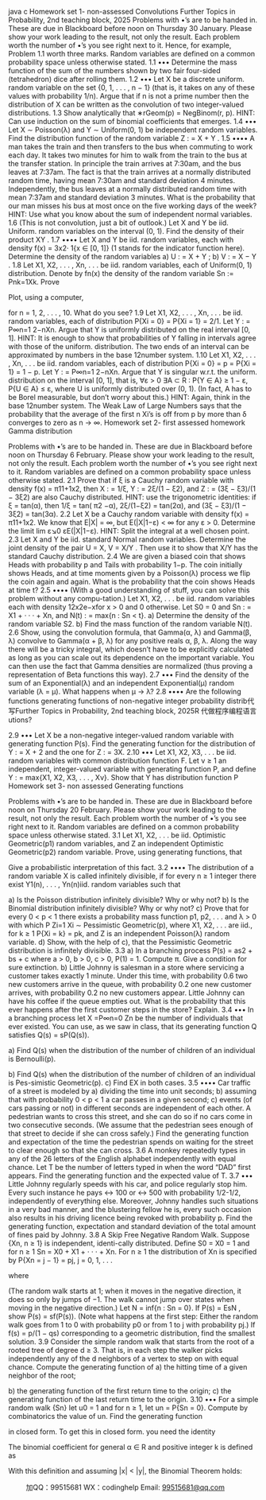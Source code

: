 java c
Homework set 1- non-assessed
Convolutions
Further Topics in Probability, 2nd teaching block, 2025
Problems with •’s are to be handed in. These are due in Blackboard before noon on Thursday 30 January. Please show your work leading to the result, not only the result. Each problem worth the number of •’s you see right next to it. Hence, for example, Problem 1.1 worth three marks. Random variables are defined on a common probability space unless otherwise stated.
1.1 ••• Determine the mass function of the sum of the numbers shown by two fair four-sided (tetrahedron) dice after rolling them.
1.2 ••• Let X be a discrete uniform. random variable on the set {0, 1, . . . , n − 1} (that is, it takes on any of these values with probability 1/n). Argue that if n is not a prime number then the distribution of X can be written as the convolution of two integer-valued distributions.
1.3 Show analytically that ∗rGeom(p) = NegBinom(r, p). HINT: Can use induction on the sum of binomial coefficients that emerges.
1.4 ••• Let X ∼ Poisson(λ) and Y ∼ Uniform(0, 1) be independent random variables. Find the distribution function of the random variable Z : = X + Y .
1.5 •••• A man takes the train and then transfers to the bus when commuting to work each day. It takes two minutes for him to walk from the train to the bus at the transfer station. In principle the train arrives at 7:30am, and the bus leaves at 7:37am. The fact is that the train arrives at a normally distributed random time, having mean 7:30am and standard deviation 4 minutes. Independently, the bus leaves at a normally distributed random time with mean 7:37am and standard deviation 3 minutes. What is the probability that our man misses his bus at most once on the five working days of the week? HINT: Use what you know about the sum of independent normal variables.
1.6 (This is not convolution, just a bit of outlook.) Let X and Y be iid. Uniform. random variables on the interval (0, 1). Find the density of their product XY .
1.7 •••• Let X and Y be iid. random variables, each with density f(x) = 3x2· 1{x ∈ [0, 1]} (1 stands for the indicator function here). Determine the density of the random variables
a) U : = X + Y ;
b) V : = X − Y .
1.8 Let X1, X2, . . . , Xn, . . . be iid. random variables, each of Uniform(0, 1) distribution. Denote by fn(x) the density of the random variable Sn := Pnk=1Xk. Prove

Plot, using a computer,

for n = 1, 2, . . . , 10. What do you see?
1.9 Let X1, X2, . . . , Xn, . . . be iid. random variables, each of distribution P{Xi = 0} = P{Xi = 1} = 2/1. Let Y : = P∞n=1 2−nXn. Argue that Y is uniformly distributed on the real interval [0, 1]. HINT: It is enough to show that probabilities of Y falling in intervals agree with those of the uniform. distribution. The two ends of an interval can be approximated by numbers in the base 12number system.
1.10 Let X1, X2, . . . , Xn, . . . be iid. random variables, each of distribution P{Xi = 0} = p = P{Xi = 1} = 1 − p. Let Y : = P∞n=1 2−nXn. Argue that Y is singular w.r.t. the uniform. distribution on the interval [0, 1], that is,
∀ε > 0 ∃A ⊂ R : P{Y ∈ A} ≥ 1 − ε, P{U ∈ A} ≤ ε,
where U is uniformly distributed over (0, 1). (In fact, A has to be Borel measurable, but don’t worry about this.) HINT: Again, think in the base 12number system. The Weak Law of Large Numbers says that the probability that the average of the first n Xi’s is off from p by more than δ converges to zero as n → ∞.
Homework set 2- first assessed homework
Gamma distribution


Problems with •’s are to be handed in. These are due in Blackboard before noon on Thursday 6 February. Please show your work leading to the result, not only the result. Each problem worth the number of •’s you see right next to it. Random variables are defined on a common probability space unless otherwise stated.
2.1 Prove that if ξ is a Cauchy random variable with density f(x) = π11+1x2, then X : = 1/ξ, Y : = 2ξ/(1 − ξ2), and Z : = (3ξ − ξ3)/(1 − 3ξ2) are also Cauchy distributed. HINT: use the trigonometric identities: if ξ = tan(α), then 1/ξ = tan( π2 −α), 2ξ/(1−ξ2) = tan(2α), and (3ξ − ξ3)/(1 − 3ξ2) = tan(3α).
2.2 Let X be a Cauchy random variable with density f(x) = π11+1x2. We know that E|X| = ∞, but E(|X|1−ε) < ∞ for any ε > 0. Determine the limit lim ε↘0 εE(|X|1−ε). HINT: Split the integral at a well chosen point.
2.3 Let X and Y be iid. standard Normal random variables. Determine the joint density of the pair U = X, V = X/Y . Then use it to show that X/Y has the standard Cauchy distribution.
2.4 We are given a biased coin that shows Heads with probability p and Tails with probability 1−p. The coin initially shows Heads, and at time moments given by a Poisson(λ) process we flip the coin again and again. What is the probability that the coin shows Heads at time t?
2.5 •••• (With a good understanding of stuff, you can solve this problem without any compu-tation.) Let X1, X2, . . . be iid. random variables each with density 12x2e−xfor x > 0 and 0 otherwise. Let S0 = 0 and Sn : = X1 + · · · + Xn, and N(t) : = max{n : Sn < t}.
a) Determine the density of the random variable S2.
b) Find the mass function of the random variable N(t).
2.6 Show, using the convolution formula, that Gamma(α, λ) and Gamma(β, λ) convolve to Gamma(α + β, λ) for any positive reals α, β, λ. Along the way there will be a tricky integral, which doesn’t have to be explicitly calculated as long as you can scale out its dependence on the important variable. You can then use the fact that Gamma densities are normalized (thus proving a representation of Beta functions this way).
2.7 ••• Find the density of the sum of an Exponential(λ) and an independent Exponential(µ) random variable (λ = µ). What happens when µ → λ?
2.8 •••• Are the following functions generating functions of non-negative integer probability distrib代 写Further Topics in Probability, 2nd teaching block, 2025R
代做程序编程语言utions?




2.9 ••• Let X be a non-negative integer-valued random variable with generating function P(s). Find the generating function for the distribution of Y : = X + 2 and the one for Z : = 3X.
2.10 ••• Let X1, X2, X3, . . . be iid. random variables with common distribution function F. Let ν ≥ 1 an independent, integer-valued variable with generating function P, and define Y : = max{X1, X2, X3, . . . , Xν}. Show that Y has distribution function P   
Homework set 3- non assessed
Generating functions




Problems with •’s are to be handed in. These are due in Blackboard before noon on Thursday 20 February. Please show your work leading to the result, not only the result. Each problem worth the number of •’s you see right next to it. Random variables are defined on a common probability space unless otherwise stated.
3.1 Let X1, X2, . . . be iid. Optimistic Geometric(p1) random variables, and Z an independent Optimistic Geometric(p2) random variable. Prove, using generating functions, that





Give a probabilistic interpretation of this fact.
3.2 •••• The distribution of a random variable X is called infinitely divisible, if for every n ≥ 1 integer there exist Y1(n), . . . , Yn(n)iid. random variables such that





a) Is the Poisson distribution infinitely divisible? Why or why not?
b) Is the Binomial distribution infinitely divisible? Why or why not?
c) Prove that for every 0 < p < 1 there exists a probability mass function p1, p2, . . . and λ > 0 with which P Zi=1 Xi ∼ Pessimistic Geometric(p), where X1, X2, . . . are iid., for k ≥ 1 P{Xi = k} = pk, and Z is an independent Poisson(λ) random variable.
d) Show, with the help of c), that the Pessimistic Geometric distribution is infinitely divisible.
3.3 a) In a branching process
P(s) = as2 + bs + c
where a > 0, b > 0, c > 0, P(1) = 1. Compute π. Give a condition for sure extinction.
b) Little Johnny is salesman in a store where servicing a customer takes exactly 1 minute. Under this time, with probability 0.6 two new customers arrive in the queue, with probability 0.2 one new customer arrives, with probability 0.2 no new customers appear. Little Johnny can have his coffee if the queue empties out. What is the probability that this ever happens after the first customer steps in the store? Explain.
3.4 ••• In a branching process let X =P∞n=0 Zn be the number of individuals that ever existed. You can use, as we saw in class, that its generating function Q satisfies
Q(s) = sP(Q(s)).




a) Find Q(s) when the distribution of the number of children of an individual is Bernoulli(p).




b) Find Q(s) when the distribution of the number of children of an individual is Pes-simistic Geometric(p).
c) Find EX in both cases.
3.5 •••• Car traffic of a street is modeled by
a) dividing the time into unit seconds;
b) assuming that with probability 0 < p < 1 a car passes in a given second;
c) events (of cars passing or not) in different seconds are independent of each other.
A pedestrian wants to cross this street, and she can do so if no cars come in two consecutive seconds. (We assume that the pedestrian sees enough of that street to decide if she can cross safely.) Find the generating function and expectation of the time the pedestrian spends on waiting for the street to clear enough so that she can cross.
3.6 A monkey repeatedly types in any of the 26 letters of the English alphabet independently with equal chance. Let T be the number of letters typed in when the word “DAD” first appears. Find the generating function and the expected value of T.
3.7 ••• Little Johnny regularly speeds with his car, and police regularly stop him. Every such instance he pays ↔ 100 or ↔ 500 with probability 1/2-1/2, independently of everything else. Moreover, Johnny handles such situations in a very bad manner, and the blustering fellow he is, every such occasion also results in his driving licence being revoked with probability p. Find the generating function, expectation and standard deviation of the total amount of fines paid by Johnny.
3.8 A Skip Free Negative Random Walk. Suppose {Xn, n ≥ 1} is independent, identi-cally distributed. Define S0 = X0 = 1 and for n ≥ 1
Sn = X0 + X1 + · · · + Xn.
For n ≥ 1 the distribution of Xn is specified by
P{Xn = j − 1} = pj, j = 0, 1, . . .




where





(The random walk starts at 1; when it moves in the negative direction, it does so only by jumps of −1. The walk cannot jump over states when moving in the negative direction.)
Let
N = inf{n : Sn = 0}.
If P(s) = EsN , show P(s) = sf(P(s)). (Note what happens at the first step: Either the random walk goes from 1 to 0 with probability p0 or from 1 to j with probability pj.) If f(s) = p/(1 − qs) corresponding to a geometric distribution, find the smallest solution.
3.9 Consider the simple random walk that starts from the root of a rooted tree of degree d ≥ 3. That is, in each step the walker picks independently any of the d neighbors of a vertex to step on with equal chance. Compute the generating function of
a) the hitting time of a given neighbor of the root;




b) the generating function of the first return time to the origin;
c) the generating function of the last return time to the origin.
3.10 ••• For a simple random walk {Sn} let u0 = 1 and for n ≥ 1, let
un = P{Sn = 0}.
Compute by combinatorics the value of un. Find the generating function





in closed form. To get this in closed form. you need the identity





The binomial coefficient for general α ∈ R and positive integer k is defined as





With this definition and assuming |x| < |y|, the Binomial Theorem holds:





         
加QQ：99515681  WX：codinghelp  Email: 99515681@qq.com
